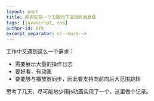 ```yaml
---
layout: post
title: 网页实现一个无限向下滚动的消息框
tags: [javascript, css]
author-id: OYX
excerpt_separator: <!--more-->
---
```


工作中又遇到这么一个需求：

- 需要展示大量的操作日志
- 要好看，有动画
- 要能够与播放器同步，因此要支持向前向后大范围跳转

思考了几天，尽可能地少用js动画实现了一个，这里做个记录。

